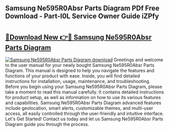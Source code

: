 ## Samsung Ne595R0Absr Parts Diagram PDf Free Download - Part-I0L Service Owner Guide iZPfy

# <h2><a href="http://dfnrea8.blite.top/?on=Samsung+Ne595R0Absr+Parts+Diagram">🔗Download New 👉🔴 Samsung Ne595R0Absr Parts Diagram</a></h2>

[![Samsung Ne595R0Absr Parts Diagram download](https://i.imgur.com/lujVjoI.png)](http://dfnrea8.blite.top/?on=Samsung+Ne595R0Absr+Parts+Diagram)
Greetings and welcome to the user manual for your newly bought Samsung Ne595R0Absr Parts Diagram. This manual is designed to help you navigate the features and functions of your product with ease. Inside, you will find detailed instructions for installation, usage, maintenance, and troubleshooting. Before you begin using your Samsung Ne595R0Absr Parts Diagram, please take a moment to read this manual carefully. It contains detailed instructions for product setup, as well as information on how to use its various features and capabilities. Samsung Ne595R0Absr Parts Diagram advanced features include geolocation, smart alerts, customizable themes, and multi-user access, all easily controlled through the user-friendly and intuitive interface. Let's Get Started! Contact us today and let us Samsung Ne595R0Absr Parts Diagram guide you through the process.

